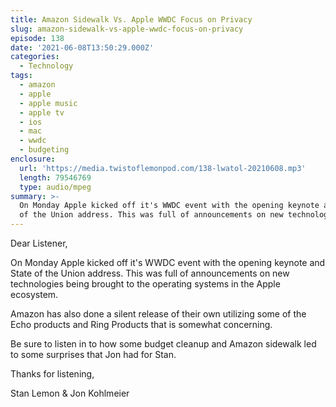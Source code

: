 ```yaml
---
title: Amazon Sidewalk Vs. Apple WWDC Focus on Privacy
slug: amazon-sidewalk-vs-apple-wwdc-focus-on-privacy
episode: 138
date: '2021-06-08T13:50:29.000Z'
categories:
  - Technology
tags:
  - amazon
  - apple
  - apple music
  - apple tv
  - ios
  - mac
  - wwdc
  - budgeting
enclosure:
  url: 'https://media.twistoflemonpod.com/138-lwatol-20210608.mp3'
  length: 79546769
  type: audio/mpeg
summary: >-
  On Monday Apple kicked off it's WWDC event with the opening keynote and State
  of the Union address. This was full of announcements on new technologies b...
---
```


Dear Listener,

On Monday Apple kicked off it's WWDC event with the opening keynote and State of the Union address. This was full of announcements on new technologies being brought to the operating systems in the Apple ecosystem.

Amazon has also done a silent release of their own utilizing some of the Echo products and Ring Products that is somewhat concerning.

Be sure to listen in to how some budget cleanup and Amazon sidewalk led to some surprises that Jon had for Stan.

Thanks for listening,

Stan Lemon & Jon Kohlmeier
